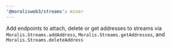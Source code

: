 ```yaml
---
'@moralisweb3/streams': minor
---
```


Add endpoints to attach, delete or get addresses to streams via `Moralis.Streams.addAddress`, `Moralis.Streams.getAddresses`, and `Moralis.Streams.deleteAddress`
